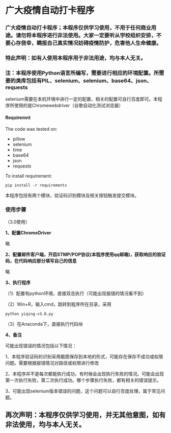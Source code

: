 # 广大疫情自动打卡程序
### 广大疫情自动打卡程序；本程序仅供学习使用，不用于任何商业用途。请勿将本程序进行非法使用。大家一定要听从学校组织安排，不要心存侥幸，瞒报自己真实情况妨碍疫情防护，危害他人生命健康。

### 特此声明：如有人使用本程序用于非法用途，均与本人无关。



### 注：本程序使用Python语言所编写，需要进行相应的环境配置。所需要的类库包括有PIL、selenium、selenium、base64、json、requests

selenium需要在本机环境中进行一定的配置，相关的配置可自行百度即可。本程序所使用的是Chromewebdriver（谷歌自动化测试浏览器）

#### Requiremnt

The code was tested on:

- pillow
- selenium
- time
- base64
- json
- requests

To install requirement:

```
pip install -r requirements
```

本程序包括有两个模块，验证码识别模块及相关按钮触发提交模块。

### 使用步骤

（3.0使用）

**1、配置ChromeDriver**

略

**2、配置邮件客户端，开启STMP/POP协议(本程序使用qq邮箱)，获取响应的验证码，在代码响应部分填写自己的信息**

略

**3、执行程序**

（1）配置有python环境，直接双击执行（可能出现报错的情况看不到）

（2）Win+R，输入cmd，跳转到程序所在目录，采用 

 ```
python yiqing-v3.0.py
 ```

（3）在Anaconda下，直接执行代码块

**4、备注**

可能出现错误的情况包括以下情况：

1、本程序验证码的识别采用截图保存到本地的形式，可能存在保存不成功或权限问题。需要根据报错情况对路径或权限进行修改

2、本程序并不是每次都能执行成功，有时候会出现执行失败的情况。可能会出现第一次执行失败，第二次执行成功。哪个步骤执行失败，都有相关的错误提示。

3、可能出现selenium版本错误的问题，这个问题可以自行百度处理，属于常见问题。



## 再次声明：本程序仅供学习使用，并无其他意图，如有非法使用，均与本人无关。










